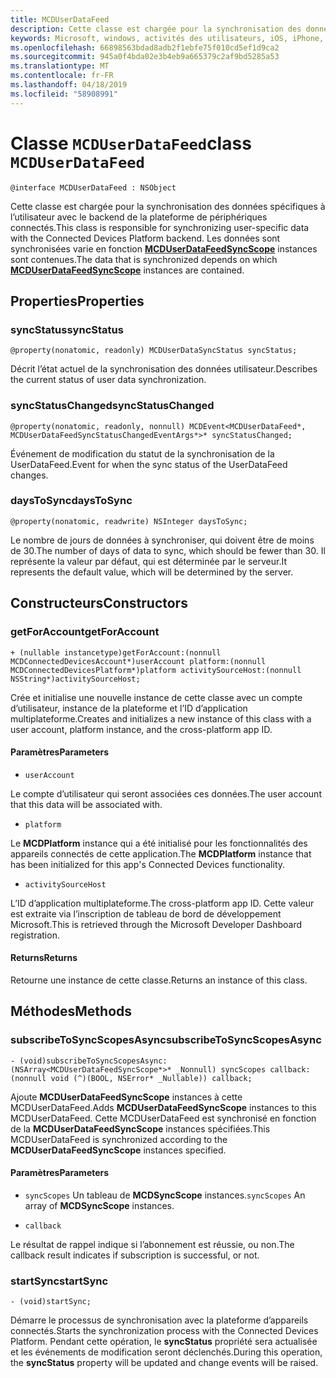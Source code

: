 ```yaml
---
title: MCDUserDataFeed
description: Cette classe est chargée pour la synchronisation des données spécifiques à l’utilisateur avec le backend de la plateforme de périphériques connectés.
keywords: Microsoft, windows, activités des utilisateurs, iOS, iPhone, objectiveC, les appareils, Project Rome connectés
ms.openlocfilehash: 66898563bdad8adb2f1ebfe75f010cd5ef1d9ca2
ms.sourcegitcommit: 945a0f4bda02e3b4eb9a665379c2af9bd5285a53
ms.translationtype: MT
ms.contentlocale: fr-FR
ms.lasthandoff: 04/18/2019
ms.locfileid: "58908991"
---
```

# <a name="class-mcduserdatafeed"></a><span data-ttu-id="c98b2-104">Classe `MCDUserDataFeed`</span><span class="sxs-lookup"><span data-stu-id="c98b2-104">class `MCDUserDataFeed`</span></span>

```
@interface MCDUserDataFeed : NSObject
```

<span data-ttu-id="c98b2-105">Cette classe est chargée pour la synchronisation des données spécifiques à l’utilisateur avec le backend de la plateforme de périphériques connectés.</span><span class="sxs-lookup"><span data-stu-id="c98b2-105">This class is responsible for synchronizing user-specific data with the Connected Devices Platform backend.</span></span> <span data-ttu-id="c98b2-106">Les données sont synchronisées varie en fonction **[MCDUserDataFeedSyncScope](MCDUserDataFeedSyncScope.md)** instances sont contenues.</span><span class="sxs-lookup"><span data-stu-id="c98b2-106">The data that is synchronized depends on which **[MCDUserDataFeedSyncScope](MCDUserDataFeedSyncScope.md)** instances are contained.</span></span>

## <a name="properties"></a><span data-ttu-id="c98b2-107">Properties</span><span class="sxs-lookup"><span data-stu-id="c98b2-107">Properties</span></span>

### <a name="syncstatus"></a><span data-ttu-id="c98b2-108">syncStatus</span><span class="sxs-lookup"><span data-stu-id="c98b2-108">syncStatus</span></span>
`@property(nonatomic, readonly) MCDUserDataSyncStatus syncStatus;`

<span data-ttu-id="c98b2-109">Décrit l’état actuel de la synchronisation des données utilisateur.</span><span class="sxs-lookup"><span data-stu-id="c98b2-109">Describes the current status of user data synchronization.</span></span>

### <a name="syncstatuschanged"></a><span data-ttu-id="c98b2-110">syncStatusChanged</span><span class="sxs-lookup"><span data-stu-id="c98b2-110">syncStatusChanged</span></span>
`@property(nonatomic, readonly, nonnull) MCDEvent<MCDUserDataFeed*, MCDUserDataFeedSyncStatusChangedEventArgs*>* syncStatusChanged;`

<span data-ttu-id="c98b2-111">Événement de modification du statut de la synchronisation de la UserDataFeed.</span><span class="sxs-lookup"><span data-stu-id="c98b2-111">Event for when the sync status of the UserDataFeed changes.</span></span>

### <a name="daystosync"></a><span data-ttu-id="c98b2-112">daysToSync</span><span class="sxs-lookup"><span data-stu-id="c98b2-112">daysToSync</span></span>
`@property(nonatomic, readwrite) NSInteger daysToSync;`

<span data-ttu-id="c98b2-113">Le nombre de jours de données à synchroniser, qui doivent être de moins de 30.</span><span class="sxs-lookup"><span data-stu-id="c98b2-113">The number of days of data to sync, which should be fewer than 30.</span></span>  <span data-ttu-id="c98b2-114">Il représente la valeur par défaut, qui est déterminée par le serveur.</span><span class="sxs-lookup"><span data-stu-id="c98b2-114">It represents the default value, which will be determined by the server.</span></span>

## <a name="constructors"></a><span data-ttu-id="c98b2-115">Constructeurs</span><span class="sxs-lookup"><span data-stu-id="c98b2-115">Constructors</span></span>

### <a name="getforaccount"></a><span data-ttu-id="c98b2-116">getForAccount</span><span class="sxs-lookup"><span data-stu-id="c98b2-116">getForAccount</span></span>
`+ (nullable instancetype)getForAccount:(nonnull MCDConnectedDevicesAccount*)userAccount
                                   platform:(nonnull MCDConnectedDevicesPlatform*)platform
                         activitySourceHost:(nonnull NSString*)activitySourceHost;`

<span data-ttu-id="c98b2-117">Crée et initialise une nouvelle instance de cette classe avec un compte d’utilisateur, instance de la plateforme et l’ID d’application multiplateforme.</span><span class="sxs-lookup"><span data-stu-id="c98b2-117">Creates and initializes a new instance of this class with a user account, platform instance, and the cross-platform app ID.</span></span>

#### <a name="parameters"></a><span data-ttu-id="c98b2-118">Paramètres</span><span class="sxs-lookup"><span data-stu-id="c98b2-118">Parameters</span></span>
* `userAccount` 

<span data-ttu-id="c98b2-119">Le compte d’utilisateur qui seront associées ces données.</span><span class="sxs-lookup"><span data-stu-id="c98b2-119">The user account that this data will be associated with.</span></span>

* `platform` 

<span data-ttu-id="c98b2-120">Le **MCDPlatform** instance qui a été initialisé pour les fonctionnalités des appareils connectés de cette application.</span><span class="sxs-lookup"><span data-stu-id="c98b2-120">The **MCDPlatform** instance that has been initialized for this app's Connected Devices functionality.</span></span>

* `activitySourceHost` 

<span data-ttu-id="c98b2-121">L’ID d’application multiplateforme.</span><span class="sxs-lookup"><span data-stu-id="c98b2-121">The cross-platform app ID.</span></span> <span data-ttu-id="c98b2-122">Cette valeur est extraite via l’inscription de tableau de bord de développement Microsoft.</span><span class="sxs-lookup"><span data-stu-id="c98b2-122">This is retrieved through the Microsoft Developer Dashboard registration.</span></span>

#### <a name="returns"></a><span data-ttu-id="c98b2-123">Returns</span><span class="sxs-lookup"><span data-stu-id="c98b2-123">Returns</span></span>
<span data-ttu-id="c98b2-124">Retourne une instance de cette classe.</span><span class="sxs-lookup"><span data-stu-id="c98b2-124">Returns an instance of this class.</span></span>

## <a name="methods"></a><span data-ttu-id="c98b2-125">Méthodes</span><span class="sxs-lookup"><span data-stu-id="c98b2-125">Methods</span></span>

### <a name="subscribetosyncscopesasync"></a><span data-ttu-id="c98b2-126">subscribeToSyncScopesAsync</span><span class="sxs-lookup"><span data-stu-id="c98b2-126">subscribeToSyncScopesAsync</span></span>
`- (void)subscribeToSyncScopesAsync:(NSArray<MCDUserDataFeedSyncScope*>* _Nonnull) syncScopes callback:(nonnull void (^)(BOOL, NSError* _Nullable)) callback;`

<span data-ttu-id="c98b2-127">Ajoute **MCDUserDataFeedSyncScope** instances à cette MCDUserDataFeed.</span><span class="sxs-lookup"><span data-stu-id="c98b2-127">Adds **MCDUserDataFeedSyncScope** instances to this MCDUserDataFeed.</span></span>  <span data-ttu-id="c98b2-128">Cette MCDUserDataFeed est synchronisé en fonction de la **MCDUserDataFeedSyncScope** instances spécifiées.</span><span class="sxs-lookup"><span data-stu-id="c98b2-128">This MCDUserDataFeed is synchronized according to the **MCDUserDataFeedSyncScope** instances specified.</span></span>

#### <a name="parameters"></a><span data-ttu-id="c98b2-129">Paramètres</span><span class="sxs-lookup"><span data-stu-id="c98b2-129">Parameters</span></span>

* <span data-ttu-id="c98b2-130">`syncScopes` Un tableau de **MCDSyncScope** instances.</span><span class="sxs-lookup"><span data-stu-id="c98b2-130">`syncScopes` An array of **MCDSyncScope** instances.</span></span>

* `callback`

<span data-ttu-id="c98b2-131">Le résultat de rappel indique si l’abonnement est réussie, ou non.</span><span class="sxs-lookup"><span data-stu-id="c98b2-131">The callback result indicates if subscription is successful, or not.</span></span> 

### <a name="startsync"></a><span data-ttu-id="c98b2-132">startSync</span><span class="sxs-lookup"><span data-stu-id="c98b2-132">startSync</span></span>
`- (void)startSync;`

<span data-ttu-id="c98b2-133">Démarre le processus de synchronisation avec la plateforme d’appareils connectés.</span><span class="sxs-lookup"><span data-stu-id="c98b2-133">Starts the synchronization process with the Connected Devices Platform.</span></span> <span data-ttu-id="c98b2-134">Pendant cette opération, le **syncStatus** propriété sera actualisée et les événements de modification seront déclenchés.</span><span class="sxs-lookup"><span data-stu-id="c98b2-134">During this operation, the **syncStatus** property will be updated and change events will be raised.</span></span>